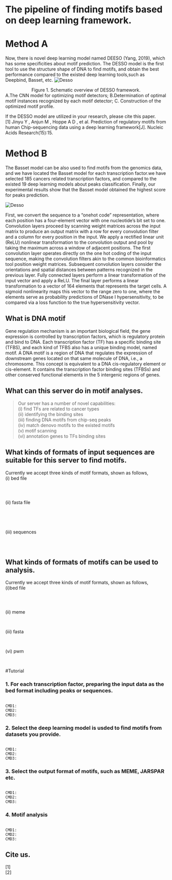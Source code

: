 # The pipeline of finding motifs based on deep learning framework.
# Method A
Now, there is novel deep learning model named DEESO (Yang, 2019), which has some specificities about motif prediction. The DESSO model is the first tool to use the structure shape of DNA to find motifs, and obtain the best performance compared to the existed deep learning tools,such as Deepbind, Basset, etc.
![Desso](https://bmbl.bmi.osumc.edu/downloadFiles/downloadFiles/figures/desso_workflow.png)

<center> Figure 1. Schematic overview of DESSO framework. </center>
A.The CNN model for optimizing motif detectors; B.Determination of optimal motif instances recognized by each motif detector; C. Construction of the optimized motif profile.  

If the DESSO model are utilized in your research, please cite this paper.  
[1] Jinyu Y , Anjun M , Hoppe A D , et al. Prediction of regulatory motifs from human Chip-sequencing data using a deep learning framework[J]. Nucleic Acids Research(15):15.


# Method B
The Basset model can be also used to find motifs from the genomics data, and we have located the Basset model for each transcription factor.we have selected 185 cancers related transcription factors, and compared to the existed 19 deep learning models about peaks classification. Finally, our experimental results show that the Basset model obtained the highest score for peaks prediction.

![Desso](https://bmbl.bmi.osumc.edu/downloadFiles/downloadFiles/figures/basset_workflow.png) 

<left>First, we convert the sequence to a “onehot code” representation, where each position has a four-element vector with one nucleotide’s bit set to one. Convolution layers proceed by scanning
weight matrices across the input matrix to produce an output matrix
with a row for every convolution filter and a column for every position in the
input. We apply a rectified linear unit (ReLU) nonlinear transformation to the convolution output and pool by taking the
maximum across a window of adjacent positions. The first convolution layer
operates directly on the one hot coding of the input sequence, making
the convolution filters akin to the common bioinformatics tool position
weight matrices. Subsequent convolution layers consider the orientations
and spatial distances between patterns recognized in the previous layer.
Fully connected layers perform a linear transformation of the input vector
and apply a ReLU. The final layer performs a linear transformation to a vector
of 164 elements that represents the target cells. A sigmoid nonlinearity
maps this vector to the range zero to one, where the elements serve as
probability predictions of DNase I hypersensitivity, to be compared via a loss function to the true hypersensitivity vector.
</left>

## What is DNA motif
Gene regulation mechanism is an important biological field, the gene expression is controlled by transcription factors, which is regulatory protein and bind to DNA. Each transcription factor (TF) has a specific binding site (TFBS), and each kind of TFBS also has a unique binding model, named motif.
A DNA motif is a region of DNA that regulates the expression of downstream genes located on that same molecule of DNA, i.e., a chromosome. This concept is equivalent to a DNA cis-regulatory element or cis-element. It contains the transcription factor binding sites (TFBSs) and other conserved functional elements in the 5 intergenic regions of genes. 


## What can this server do in motif analyses.
> Our server has a number of novel capabilities:  
(i) find TFs are related to cancer types</br> 
(ii) identifying the binding sites</br>
(iii) finding DNA motifs from chip-seq peaks</br>
(iv) match denovo motifs to the existed motifs</br>
(v) motif scanning</br>
(vi) annotation genes to TFs binding sites</br> 

## What kinds of formats of input sequences are suitable for this server to find motifs.
Currently we accept three kinds of motif formats, shown as follows,  
(i) bed file 
<div><pre>

</pre></div> 
(ii) fasta file 
<div><pre>

</pre></div>  
(iii) sequences
<div><pre>

</pre></div>
## What kinds of formats of motifs can be used to analysis.
Currently we accept three kinds of motif formats, shown as follows,  
(i)bed file
<div><pre>

</pre></div>
(ii) meme 
<div><pre> 
</pre></div>  
(iii) fasta  
<div><pre> 
</pre></div>
(vi) pwm
 <div><pre> 
</pre></div>
#Tutorial



### 1. For each transcription factor, preparing the input data as the bed format including peaks or sequences.

<pre><code>
CMD1:
CMD2:
CMD3:
</code></pre>  
### 2. Select the deep learning model is usded to find motifs from datasets you provide. 
<pre><code>
CMD1:
CMD2:
CMD3:
</code></pre>  

### 3. Select the output format of motifs, such as MEME, JARSPAR etc. 
<pre><code>
CMD1:
CMD2:
CMD3:
</code></pre> 
### 4. Motif analysis
<pre><code>
CMD1:
CMD2:
CMD3:
</code></pre> 


## Cite us.
[1]  
[2]



